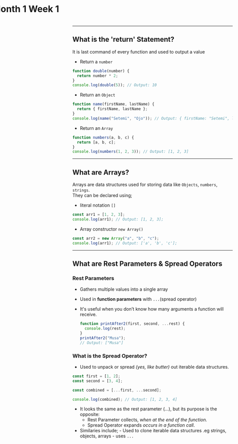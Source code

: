 # Month 1 Week 1

<style>
  h1 {
    left: 50%;
    top: 50%;
    transform: translate(-50%, -50%);
  }
</style>

---

## What is the 'return' Statement?

<p>It is last command of every function and used to output a value</p>

- Return a `number`

```js
function double(number) {
  return number * 2;
}
console.log(double(5)); // Output: 10
```

- Return an `Object`

```js
function name(firstName, lastName) {
  return { firstName, lastName };
}
console.log(name("Setemi", "Ojo")); // Output: { firstName: "Setemi", lastName: "Ojo" }
```

- Return an `Array`

```js
function numbers(a, b, c) {
  return [a, b, c];
}
console.log(numbers(1, 2, 3)); // Output: [1, 2, 3]
```

---

## What are Arrays?

Arrays are data structures used for storing data like `Objects`, `numbers`, `strings`. <br />
They can be declared using;

- literal notation `[]`

```js
const arr1 = [1, 2, 3];
console.log(arr1); // Output: [1, 2, 3];
```

- Array constructor `new Array()`

```js
const arr2 = new Array("a", "b", "c");
console.log(arr1); // Output: ['a', 'b', 'c'];
```

---

## What are Rest Parameters & Spread Operators

<div class="grid grid-cols-2 gap-x-4 mt-4">
<!-- LEFT COLUMN -->
<div v-click>

### Rest Parameters

- Gathers multiple values into a single array
- Used in **function parameters** with `...`(spread operator)
- It's useful when you don’t know how many arguments a function will receive.

  ```js
  function printAfter2(first, second, ...rest) {
    console.log(rest);
  }
  printAfter2("Musa");
  // Output: ["Musa"]
  ```

  </div>

<!-- RIGHT COLUMN -->
<div v-click="2">

### What is the Spread Operator?

- Used to unpack or spread _(yes, like butter)_ out iterable data structures.

```js
const first = [1, 2];
const second = [3, 4];

const combined = [...first, ...second];

console.log(combined); // Output: [1, 2, 3, 4]
```

- It looks the same as the rest parameter (...), but its purpose is the opposite:
  - Rest Parameter collects, _when at the end of the function._
  - Spread Operator expands _occurs in a function call_.
- Similaries include; - Used to clone iterable data structures .eg strings, objects, arrays - uses `...`
</div>
</div>

<!-- STYLES -->
<style>
  li {
    font-size: 0.875rem;
  }
</style>
